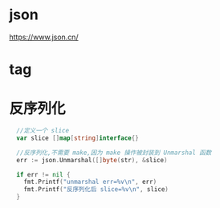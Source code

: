 # json

https://www.json.cn/

# tag

# 反序列化

```go
  //定义一个 slice
  var slice []map[string]interface{}

  //反序列化,不需要 make,因为 make 操作被封装到 Unmarshal 函数
  err := json.Unmarshal([]byte(str), &slice)

  if err != nil {
    fmt.Printf("unmarshal err=%v\n", err)
    fmt.Printf("反序列化后 slice=%v\n", slice)
  }
```
